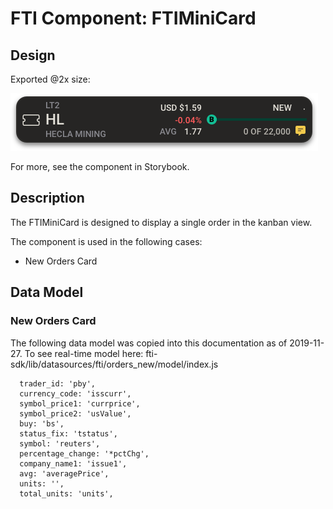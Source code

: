 # FTI Component: FTIMiniCard

## Design

Exported @2x size:

![FTIMiniCard.png](assets/FTIMiniCard.png)

For more, see the component in Storybook.

## Description

The FTIMiniCard is designed to display a single order in the kanban view.

The component is used in the following cases:

- New Orders Card

## Data Model

### New Orders Card

The following data model was copied into this documentation as of 2019-11-27.  To see real-time model here: fti-sdk/lib/datasources/fti/orders_new/model/index.js

```id: 'txser',
  trader_id: 'pby',
  currency_code: 'isscurr',
  symbol_price1: 'currprice',
  symbol_price2: 'usValue',
  buy: 'bs',
  status_fix: 'tstatus',
  symbol: 'reuters',
  percentage_change: '*pctChg',
  company_name1: 'issue1',
  avg: 'averagePrice',
  units: '',
  total_units: 'units',
  ```
